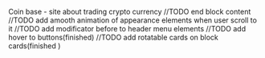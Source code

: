 Coin base - site about trading crypto currency
//TODO end block content
//TODO add amooth animation of appearance elements when user scroll to it
//TODO add modificator before to header menu elements
//TODO add hover to buttons(finished)
//TODO add rotatable cards on block cards(finished                   )